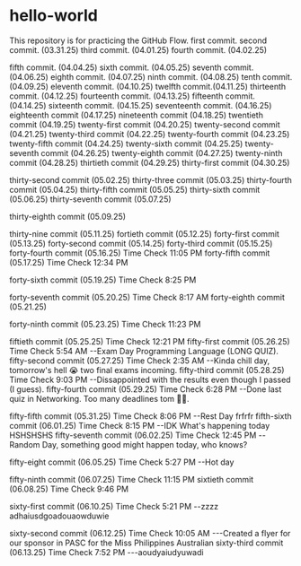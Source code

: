 # hello-world
This repository is for practicing the GitHub Flow.
first commit.
second commit. (03.31.25)
third commit. (04.01.25)
fourth commit. (04.02.25)

fifth commit. (04.04.25)
sixth commit. (04.05.25)
seventh commit. (04.06.25)
eighth commit. (04.07.25)
ninth commit. (04.08.25)
tenth commit. (04.09.25)
eleventh commit. (04.10.25)
twelfth commit.(04.11.25)
thirteenth commit. (04.12.25) 
fourteenth commit. (04.13.25)
fifteenth commit. (04.14.25)
sixteenth commit. (04.15.25)
seventeenth commit. (04.16.25)
eighteenth commit (04.17.25)
nineteenth commit (04.18.25)
twentieth commit (04.19.25)
twenty-first commit (04.20.25)
twenty-second commit (04.21.25)
twenty-third commit (04.22.25)
twenty-fourth commit (04.23.25)
twenty-fifth commit (04.24.25)
twenty-sixth commit (04.25.25)
twenty-seventh commit (04.26.25)
twenty-eighth commit (04.27.25)
twenty-ninth commit (04.28.25)
thirtieth commit (04.29.25)
thirty-first commit (04.30.25)

thirty-second commit (05.02.25)
thirty-three commit (05.03.25)
thirty-fourth commit (05.04.25)
thirty-fifth commit (05.05.25)
thirty-sixth commit (05.06.25)
thirty-seventh commit (05.07.25)

thirty-eighth commit (05.09.25)

thirty-nine commit (05.11.25) 
fortieth commit (05.12.25)
forty-first commit (05.13.25)
forty-second commit (05.14.25)
forty-third commit (05.15.25)
forty-fourth commit (05.16.25) Time Check 11:05 PM
forty-fifth commit (05.17.25) Time Check 12:34 PM

forty-sixth commit (05.19.25) Time Check 8:25 PM

forty-seventh commit (05.20.25) Time Check 8:17 AM
forty-eighth commit (05.21.25)

forty-ninth commit (05.23.25) Time Check 11:23 PM

fiftieth commit (05.25.25) Time Check 12:21 PM
fifty-first commit (05.26.25) Time Check 5:54 AM --Exam Day Programming Language (LONG QUIZ).
fifty-second commit (05.27.25) Time Check 2:35 AM --Kinda chill day, tomorrow's hell 😭 two final exams incoming.
fifty-third commit (05.28.25) Time Check 9:03 PM --Dissappointed with the results even though I passed (I guess).
fifty-fourth commit (05.29.25) Time Check  6:28 PM --Done last quiz in Networking. Too many deadlines tom 😵‍💫.

fifty-fifth commit (05.31.25) Time Check 8:06 PM --Rest Day frfrfr
fifth-sixth commit (06.01.25) Time Check 8:15 PM --IDK What's happening today HSHSHSHS
fifty-seventh commit (06.02.25) Time Check 12:45 PM --Random Day, something good might happen today, who knows? 


fifty-eight commit (06.05.25) Time Check 5:27 PM --Hot day

fifty-ninth commit (06.07.25) Time Check 11:15 PM 
sixtieth commit (06.08.25) Time Check 9:46 PM

sixty-first commit (06.10.25) Time Check 5:21 PM --zzzz adhaiusdgoadouaowduwie

sixty-second commit (06.12.25) Time Check 10:05 AM ---Created a flyer for our sponsor in PASC for the Miss Philippines Australian 
sixty-third commit (06.13.25) Time Check 7:52 PM ---aoudyaiudyuwadi


























